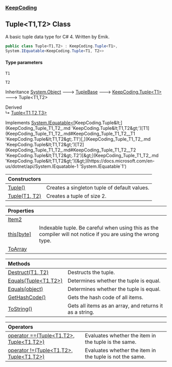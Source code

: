 ### [KeepCoding](KeepCoding.md 'KeepCoding')
## Tuple&lt;T1,T2&gt; Class
A basic tuple data type for C# 4. Written by Emik.  
```csharp
public class Tuple<T1,T2> : KeepCoding.Tuple<T1>,
System.IEquatable<KeepCoding.Tuple<T1, T2>>
```
#### Type parameters
<a name='KeepCoding_Tuple_T1_T2__T1'></a>
`T1`  
  
<a name='KeepCoding_Tuple_T1_T2__T2'></a>
`T2`  
  

Inheritance [System.Object](https://docs.microsoft.com/en-us/dotnet/api/System.Object 'System.Object') &#129106; [TupleBase](KeepCoding_TupleBase.md 'KeepCoding.TupleBase') &#129106; [KeepCoding.Tuple&lt;](KeepCoding_Tuple_T_.md 'KeepCoding.Tuple&lt;T&gt;')[T1](KeepCoding_Tuple_T1_T2_.md#KeepCoding_Tuple_T1_T2__T1 'KeepCoding.Tuple&lt;T1,T2&gt;.T1')[&gt;](KeepCoding_Tuple_T_.md 'KeepCoding.Tuple&lt;T&gt;') &#129106; Tuple&lt;T1,T2&gt;  

Derived  
&#8627; [Tuple&lt;T1,T2,T3&gt;](KeepCoding_Tuple_T1_T2_T3_.md 'KeepCoding.Tuple&lt;T1,T2,T3&gt;')  

Implements [System.IEquatable&lt;](https://docs.microsoft.com/en-us/dotnet/api/System.IEquatable-1 'System.IEquatable`1')[KeepCoding.Tuple&lt;](KeepCoding_Tuple_T1_T2_.md 'KeepCoding.Tuple&lt;T1,T2&gt;')[T1](KeepCoding_Tuple_T1_T2_.md#KeepCoding_Tuple_T1_T2__T1 'KeepCoding.Tuple&lt;T1,T2&gt;.T1')[,](KeepCoding_Tuple_T1_T2_.md 'KeepCoding.Tuple&lt;T1,T2&gt;')[T2](KeepCoding_Tuple_T1_T2_.md#KeepCoding_Tuple_T1_T2__T2 'KeepCoding.Tuple&lt;T1,T2&gt;.T2')[&gt;](KeepCoding_Tuple_T1_T2_.md 'KeepCoding.Tuple&lt;T1,T2&gt;')[&gt;](https://docs.microsoft.com/en-us/dotnet/api/System.IEquatable-1 'System.IEquatable`1')  

| Constructors | |
| :--- | :--- |
| [Tuple()](KeepCoding_Tuple_T1_T2__Tuple().md 'KeepCoding.Tuple&lt;T1,T2&gt;.Tuple()') | Creates a singleton tuple of default values.<br/> |
| [Tuple(T1, T2)](KeepCoding_Tuple_T1_T2__Tuple(T1_T2).md 'KeepCoding.Tuple&lt;T1,T2&gt;.Tuple(T1, T2)') | Creates a tuple of size 2.<br/> |

| Properties | |
| :--- | :--- |
| [Item2](KeepCoding_Tuple_T1_T2__Item2.md 'KeepCoding.Tuple&lt;T1,T2&gt;.Item2') |  |
| [this[byte]](KeepCoding_Tuple_T1_T2__this_byte_.md 'KeepCoding.Tuple&lt;T1,T2&gt;.this[byte]') | Indexable tuple. Be careful when using this as the compiler will not notice if you are using the wrong type.<br/> |
| [ToArray](KeepCoding_Tuple_T1_T2__ToArray.md 'KeepCoding.Tuple&lt;T1,T2&gt;.ToArray') |  |

| Methods | |
| :--- | :--- |
| [Destruct(T1, T2)](KeepCoding_Tuple_T1_T2__Destruct(T1_T2).md 'KeepCoding.Tuple&lt;T1,T2&gt;.Destruct(T1, T2)') | Destructs the tuple.<br/> |
| [Equals(Tuple&lt;T1,T2&gt;)](KeepCoding_Tuple_T1_T2__Equals(KeepCoding_Tuple_T1_T2_).md 'KeepCoding.Tuple&lt;T1,T2&gt;.Equals(KeepCoding.Tuple&lt;T1,T2&gt;)') | Determines whether the tuple is equal.<br/> |
| [Equals(object)](KeepCoding_Tuple_T1_T2__Equals(object).md 'KeepCoding.Tuple&lt;T1,T2&gt;.Equals(object)') | Determines whether the tuple is equal.<br/> |
| [GetHashCode()](KeepCoding_Tuple_T1_T2__GetHashCode().md 'KeepCoding.Tuple&lt;T1,T2&gt;.GetHashCode()') | Gets the hash code of all items.<br/> |
| [ToString()](KeepCoding_Tuple_T1_T2__ToString().md 'KeepCoding.Tuple&lt;T1,T2&gt;.ToString()') | Gets all items as an array, and returns it as a string.<br/> |

| Operators | |
| :--- | :--- |
| [operator ==(Tuple&lt;T1,T2&gt;, Tuple&lt;T1,T2&gt;)](KeepCoding_Tuple_T1_T2__op_Equality(KeepCoding_Tuple_T1_T2__KeepCoding_Tuple_T1_T2_).md 'KeepCoding.Tuple&lt;T1,T2&gt;.op_Equality(KeepCoding.Tuple&lt;T1,T2&gt;, KeepCoding.Tuple&lt;T1,T2&gt;)') | Evaluates whether the item in the tuple is the same.<br/> |
| [operator !=(Tuple&lt;T1,T2&gt;, Tuple&lt;T1,T2&gt;)](KeepCoding_Tuple_T1_T2__op_Inequality(KeepCoding_Tuple_T1_T2__KeepCoding_Tuple_T1_T2_).md 'KeepCoding.Tuple&lt;T1,T2&gt;.op_Inequality(KeepCoding.Tuple&lt;T1,T2&gt;, KeepCoding.Tuple&lt;T1,T2&gt;)') | Evaluates whether the item in the tuple is not the same.<br/> |
